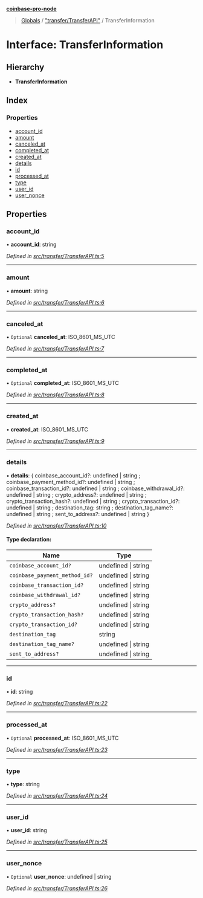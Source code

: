 **[coinbase-pro-node](../README.md)**

> [Globals](../globals.md) / ["transfer/TransferAPI"](../modules/_transfer_transferapi_.md) / TransferInformation

# Interface: TransferInformation

## Hierarchy

- **TransferInformation**

## Index

### Properties

- [account_id](_transfer_transferapi_.transferinformation.md#account_id)
- [amount](_transfer_transferapi_.transferinformation.md#amount)
- [canceled_at](_transfer_transferapi_.transferinformation.md#canceled_at)
- [completed_at](_transfer_transferapi_.transferinformation.md#completed_at)
- [created_at](_transfer_transferapi_.transferinformation.md#created_at)
- [details](_transfer_transferapi_.transferinformation.md#details)
- [id](_transfer_transferapi_.transferinformation.md#id)
- [processed_at](_transfer_transferapi_.transferinformation.md#processed_at)
- [type](_transfer_transferapi_.transferinformation.md#type)
- [user_id](_transfer_transferapi_.transferinformation.md#user_id)
- [user_nonce](_transfer_transferapi_.transferinformation.md#user_nonce)

## Properties

### account_id

• **account_id**: string

_Defined in [src/transfer/TransferAPI.ts:5](https://github.com/bennycode/coinbase-pro-node/blob/cb84fec/src/transfer/TransferAPI.ts#L5)_

---

### amount

• **amount**: string

_Defined in [src/transfer/TransferAPI.ts:6](https://github.com/bennycode/coinbase-pro-node/blob/cb84fec/src/transfer/TransferAPI.ts#L6)_

---

### canceled_at

• `Optional` **canceled_at**: ISO_8601_MS_UTC

_Defined in [src/transfer/TransferAPI.ts:7](https://github.com/bennycode/coinbase-pro-node/blob/cb84fec/src/transfer/TransferAPI.ts#L7)_

---

### completed_at

• `Optional` **completed_at**: ISO_8601_MS_UTC

_Defined in [src/transfer/TransferAPI.ts:8](https://github.com/bennycode/coinbase-pro-node/blob/cb84fec/src/transfer/TransferAPI.ts#L8)_

---

### created_at

• **created_at**: ISO_8601_MS_UTC

_Defined in [src/transfer/TransferAPI.ts:9](https://github.com/bennycode/coinbase-pro-node/blob/cb84fec/src/transfer/TransferAPI.ts#L9)_

---

### details

• **details**: { coinbase_account_id?: undefined \| string ; coinbase_payment_method_id?: undefined \| string ; coinbase_transaction_id?: undefined \| string ; coinbase_withdrawal_id?: undefined \| string ; crypto_address?: undefined \| string ; crypto_transaction_hash?: undefined \| string ; crypto_transaction_id?: undefined \| string ; destination_tag: string ; destination_tag_name?: undefined \| string ; sent_to_address?: undefined \| string }

_Defined in [src/transfer/TransferAPI.ts:10](https://github.com/bennycode/coinbase-pro-node/blob/cb84fec/src/transfer/TransferAPI.ts#L10)_

#### Type declaration:

| Name                          | Type                |
| ----------------------------- | ------------------- |
| `coinbase_account_id?`        | undefined \| string |
| `coinbase_payment_method_id?` | undefined \| string |
| `coinbase_transaction_id?`    | undefined \| string |
| `coinbase_withdrawal_id?`     | undefined \| string |
| `crypto_address?`             | undefined \| string |
| `crypto_transaction_hash?`    | undefined \| string |
| `crypto_transaction_id?`      | undefined \| string |
| `destination_tag`             | string              |
| `destination_tag_name?`       | undefined \| string |
| `sent_to_address?`            | undefined \| string |

---

### id

• **id**: string

_Defined in [src/transfer/TransferAPI.ts:22](https://github.com/bennycode/coinbase-pro-node/blob/cb84fec/src/transfer/TransferAPI.ts#L22)_

---

### processed_at

• `Optional` **processed_at**: ISO_8601_MS_UTC

_Defined in [src/transfer/TransferAPI.ts:23](https://github.com/bennycode/coinbase-pro-node/blob/cb84fec/src/transfer/TransferAPI.ts#L23)_

---

### type

• **type**: string

_Defined in [src/transfer/TransferAPI.ts:24](https://github.com/bennycode/coinbase-pro-node/blob/cb84fec/src/transfer/TransferAPI.ts#L24)_

---

### user_id

• **user_id**: string

_Defined in [src/transfer/TransferAPI.ts:25](https://github.com/bennycode/coinbase-pro-node/blob/cb84fec/src/transfer/TransferAPI.ts#L25)_

---

### user_nonce

• `Optional` **user_nonce**: undefined \| string

_Defined in [src/transfer/TransferAPI.ts:26](https://github.com/bennycode/coinbase-pro-node/blob/cb84fec/src/transfer/TransferAPI.ts#L26)_
